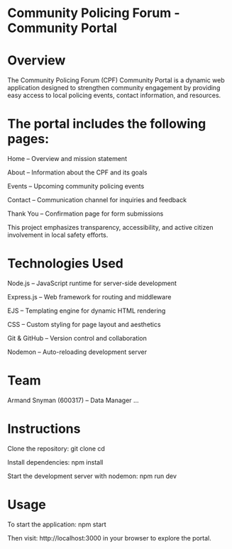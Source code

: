 # Community Policing Forum - Community Portal

# Overview

The Community Policing Forum (CPF) Community Portal is a dynamic web application designed to strengthen community engagement by providing easy access to local policing events, contact information, and resources. 

# The portal includes the following pages:

Home – Overview and mission statement

About – Information about the CPF and its goals

Events – Upcoming community policing events

Contact – Communication channel for inquiries and feedback

Thank You – Confirmation page for form submissions

This project emphasizes transparency, accessibility, and active citizen involvement in local safety efforts.

# Technologies Used

Node.js – JavaScript runtime for server-side development

Express.js – Web framework for routing and middleware

EJS – Templating engine for dynamic HTML rendering

CSS – Custom styling for page layout and aesthetics

Git & GitHub – Version control and collaboration

Nodemon – Auto-reloading development server

# Team

Armand Snyman (600317) – Data Manager
...

# Instructions

Clone the repository:
git clone 
cd 

Install dependencies:
npm install

Start the development server with nodemon:
npm run dev

# Usage
To start the application:
npm start

Then visit:
http://localhost:3000 in your browser to explore the portal.

